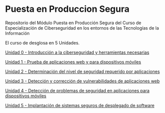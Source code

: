 # Puesta en Produccion Segura
Repositorio del Módulo Puesta en Producción Segura del Curso de Especialización de Ciberseguridad en los entornos de las Tecnologías de la Información

El curso de desglosa en 5 Unidades.

[Unidad 0 - Introducción a la ciberseguridad y herramientas necesarias](Unidad0-Herramientas/README.MD)

[Unidad 1 - Prueba de aplicaciones web y para dispositivos móviles ](PuestaProduccionSegura/Unidad1-PruebaAplicaciones/README.md)

[Unidad 2 - Determinación del nivel de seguridad requerido por aplicaciones](Unidad2-NivelesSeguridad/README.md)

[Unidad 3 - Detección y corrección de vulnerabilidades de aplicaciones web](Unidad3-VulnerabilidadesWeb/README.md)

[Unidad 4 - Detección de problemas de seguridad en aplicaciones para dispositivos móviles](Unidad4-VulnerabilidadesMovil/README.md)

[Unidad 5 - Implantación de sistemas seguros de desplegado de software](Unidad5-ImplantacionSistemasSeguros/README.md)